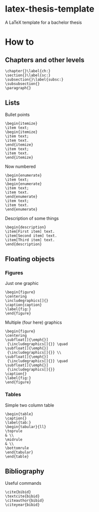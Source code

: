 # latex-thesis-template
 A LaTeX template for a bachelor thesis

# How to

## Chapters and other levels
```
\chapter{}\label{ch:}
\section{}\label{sc:}
\subsection{}\label{subsc:}
\subsubsection{}
\paragraph{}
```

## Lists
Bullet points
```
\begin{itemize}
\item text;
\begin{itemize}
\item text;
\item text.
\end{itemize}
\item text;
\item text.
\end{itemize}
```
Now numbered
```
\begin{enumerate}
\item text;
\begin{enumerate}
\item text;
\item text.
\end{enumerate}
\item text;
\item text.
\end{enumerate}
```
Description of some things
```
\begin{description}
\item[First item] text.
\item[Second item] text.
\item[Third item] text.
\end{description}
```

## Floating objects
### Figures
Just one graphic
```
\begin{figure}
\centering
\includegraphics[]{}
\caption{caption}
\label{fig:}
\end{figure}
```
Multiple (four here) graphics
```
\begin{figure}
\centering
\subfloat[]{\emph{}]
 {\includegraphics[]{}} \quad
\subfloat[]{\emph{}]
 {\includegraphics[]{}} \\
\subfloat[]{\emph{}]
 {\includegraphics[]{}} \quad
\subfloat[]{\emph{}]
 {\includegraphics[]{}}
\caption{}
\label{fig:}
\end{figure}
```

### Tables
Simple two column table
```
\begin{table}
\caption{}
\label{tab:}
\begin{tabular}{ll}
\toprule
& \\
\midrule
& \\
\bottomrule
\end{tabular}
\end{table}
```

## Bibliography
Useful commands
```
\cite{bibid}
\textcite{bibid}
\citeauthor{bibid}
\citeyear{bibid}
```
